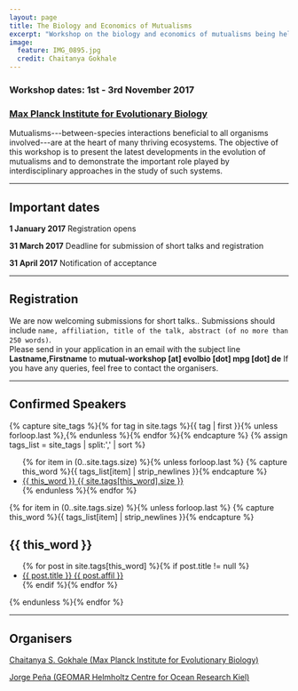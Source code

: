 ```yaml
---
layout: page
title: The Biology and Economics of Mutualisms
excerpt: "Workshop on the biology and economics of mutualisms being held at the Max Planck Institute for Evolutionary Biology"
image:
  feature: IMG_0895.jpg
  credit: Chaitanya Gokhale
---
```


### Workshop dates: 1st - 3rd November 2017

### [Max Planck Institute for Evolutionary Biology](http://www.evolbio.mpg.de)

Mutualisms---between-species interactions beneficial to all organisms involved---are at the heart of many thriving ecosystems.
The objective of this workshop is to present the latest developments in the evolution of mutualisms and to demonstrate the important role played by interdisciplinary approaches in the study of such systems.

---

## Important dates

**1 January 2017** Registration opens

**31 March 2017** Deadline for submission of short talks and registration

**31 April 2017** Notification of acceptance

---

<!-- We are now welcoming submissions for short talks.
Submissions should include name, affiliation, title of the talk, abstract (of no more than 250 words).
Please send the submissions to mutual-workshop@evolbio.mpg.de.
Registration fees will cover food and accommodation for the complete duration of the conference. -->

## Registration

We are now welcoming submissions for short talks..
Submissions should include `name, affiliation, title of the talk, abstract (of no more than 250 words)`.  
Please send in your application in an email with the subject line **Lastname,Firstname** to **mutual-workshop [at] evolbio [dot] mpg [dot] de**
If you have any queries, feel free to contact the organisers.

---

## Confirmed Speakers

{% capture site_tags %}{% for tag in site.tags %}{{ tag | first }}{% unless forloop.last %},{% endunless %}{% endfor %}{% endcapture %}
{% assign tags_list = site_tags | split:',' | sort %}

<ul class="tag-box inline">
  {% for item in (0..site.tags.size) %}{% unless forloop.last %}
    {% capture this_word %}{{ tags_list[item] | strip_newlines }}{% endcapture %}
    <li><a href="#{{ this_word }}">{{ this_word }} <span>{{ site.tags[this_word].size }}</span></a></li>
  {% endunless %}{% endfor %}
</ul>

{% for item in (0..site.tags.size) %}{% unless forloop.last %}
  {% capture this_word %}{{ tags_list[item] | strip_newlines }}{% endcapture %}
  <h2 id="{{ this_word }}">{{ this_word }}</h2>
  <ul class="post-list">
  {% for post in site.tags[this_word] %}{% if post.title != null %}
    <li><a href="{{ site.url }}{{ post.url }}">{{ post.title }} {{ post.affil }}<!--<span class="entry-date"><time datetime="{{ post.date | date_to_xmlschema }}">{{ post.date | date: "%B %d, %Y" }}</time></span>-->
    </a></li>
  {% endif %}{% endfor %}
  </ul>
{% endunless %}{% endfor %}

<!-- # Keynote speakers

[Erol Akçay](https://erolakcay.wordpress.com/) (University of Pennsylvania)

[Michelle Afkhami](https://michelleafkhami.wordpress.com/) (University of Miami)

[Megan Frederickson](http://mutualism.ca/) (University of Toronto)

[Olivia Roth](http://www.geomar.de/en/mitarbeiter/fb3/ev/oroth/) (GEOMAR Helmholtz Centre for Ocean Research Kiel)

[Claire Spottiswoode](http://www.africancuckoos.zoo.cam.ac.uk/index.html) (University of Cambridge)


# Confirmed short-talk speakers

[Judie Bronstein](http://www.eebweb.arizona.edu/faculty/bronstein/Bronstein_Lab/HOME.html) (University of Arizona)

[Redouan Bshary](https://www.unine.ch/ethol/home/team/bshary-redouan.html) (University of Neuchâtel)

[Peter Hammerstein](https://www.biologie.hu-berlin.de/en/gruppenseiten-en/sfb618/people/hammerstein_peter) (Humboldt University of Berlin)

[Christoph Hauert](http://www.math.ubc.ca/~hauert/) (University of British Columbia)

[John McNamara](http://www.bristol.ac.uk/maths/people/john-m-mcnamara/index.html) (University of Bristol)

[Georg Nöldeke](https://sites.google.com/site/georgnoldeke/) (University of Basel)

[Ronald Noë](https://sites.google.com/site/ronaldnoe/) (University of Strasbourg)

[Naomi Pierce](http://piercelab.oeb.harvard.edu/) (Harvard University) -->

---

## Organisers

[Chaitanya S. Gokhale (Max Planck Institute for Evolutionary Biology)](http://gokhalechaitanya.github.io/)

[Jorge Peña (GEOMAR Helmholtz Centre for Ocean Research Kiel)](https://jorgeapenas.wordpress.com/)
